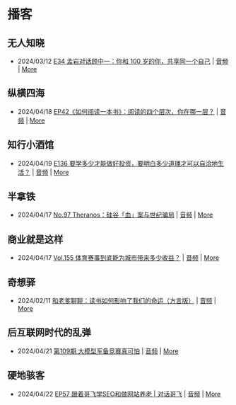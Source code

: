 # 播客

## 无人知晓
- 2024/03/12 [E34 孟岩对话顾中一：你和 100 岁的你，共享同一个自己](https://www.xiaoyuzhoufm.com/episode/65effcb5421188fe6adc9f41) | [音频](https://dts-api.xiaoyuzhoufm.com/track/611719d3cb0b82e1df0ad29e/65effcb5421188fe6adc9f41/media.xyzcdn.net/lmrDHW9ykqTLnzJhhyFDBFdUQ27Z.m4a) | [More](channels/%E6%97%A0%E4%BA%BA%E7%9F%A5%E6%99%93.md)

## 纵横四海
- 2024/04/18 [EP42《如何阅读一本书》：阅读的四个层次，你在哪一层？](https://www.ximalaya.com/sound/723479352) | [音频](https://audio.xmcdn.com/storages/3b69-audiofreehighqps/3C/65/GKwRINsJ9uUNByqsIQLH8Evf.m4a) | [More](channels/%E7%BA%B5%E6%A8%AA%E5%9B%9B%E6%B5%B7.md)

## 知行小酒馆
- 2024/04/19 [E136 要学多少才能做好投资，要明白多少道理才可以自洽地生活？](https://www.xiaoyuzhoufm.com/episode/6621d54648c40e2fb0486e57) | [音频](https://dts-api.xiaoyuzhoufm.com/track/6013f9f58e2f7ee375cf4216/6621d54648c40e2fb0486e57/media.xyzcdn.net/lmd0g3Q2uAlihh3QTuOALh0nwhLe.m4a) | [More](channels/%E7%9F%A5%E8%A1%8C%E5%B0%8F%E9%85%92%E9%A6%86.md)

## 半拿铁
- 2024/04/17 [No.97 Theranos：硅谷「血」案与世纪骗局](https://www.ximalaya.com/sound/723197003) | [音频](https://dl.wavpub.com/item/227_31598745_7797.m4a) | [More](channels/%E5%8D%8A%E6%8B%BF%E9%93%81.md)

## 商业就是这样
- 2024/04/17 [Vol.155 体育赛事到底能为城市带来多少收益？](https://www.ximalaya.com/sound/723258495) | [音频](https://audio.xmcdn.com/storages/b2ce-audiofreehighqps/9E/AE/GKwRIDoJ9ZlqANc2cALHhTFD-aacv2-48K.m4a) | [More](channels/%E5%95%86%E4%B8%9A%E5%B0%B1%E6%98%AF%E8%BF%99%E6%A0%B7.md)

## 奇想驿
- 2024/02/11 [和老爹聊聊：读书如何影响了我们的命运（方言版）](https://www.xiaoyuzhoufm.com/episode/65c839a90bef6c2074d27174) | [音频](https://dts-api.xiaoyuzhoufm.com/track/6034daea97755b8fc9c66480/65c839a90bef6c2074d27174/media.xyzcdn.net/ljFv7ZFgmiyNZuNiYLWTh8I-KQ6F.m4a) | [More](channels/%E5%A5%87%E6%83%B3%E9%A9%BF.md)

## 后互联网时代的乱弹
- 2024/04/21 [第109期 大模型军备竞赛真可怕](https://hosting.wavpub.cn/pie/ep109/) | [音频](https://tk.wavpub.com/WPDL_trRqsRkqKbtCLrfhkpwXPAuZaRftKJfYshJQsyxjnxBnTCTXVNJVqThjYV-03.mp3) | [More](channels/%E5%90%8E%E4%BA%92%E8%81%94%E7%BD%91%E6%97%B6%E4%BB%A3%E7%9A%84%E4%B9%B1%E5%BC%B9.md)

## 硬地骇客
- 2024/04/22 [EP57 跟着哥飞学SEO和做网站养老 | 对话哥飞](https://www.xiaoyuzhoufm.com/episode/6626585b200abebe6e851af0) | [音频](https://dts-api.xiaoyuzhoufm.com/track/640ee2438be5d40013fe4a87/6626585b200abebe6e851af0/media.xyzcdn.net/lhHCq45_LR196HCIdss-dFMa9vDh.m4a) | [More](channels/%E7%A1%AC%E5%9C%B0%E9%AA%87%E5%AE%A2.md)

